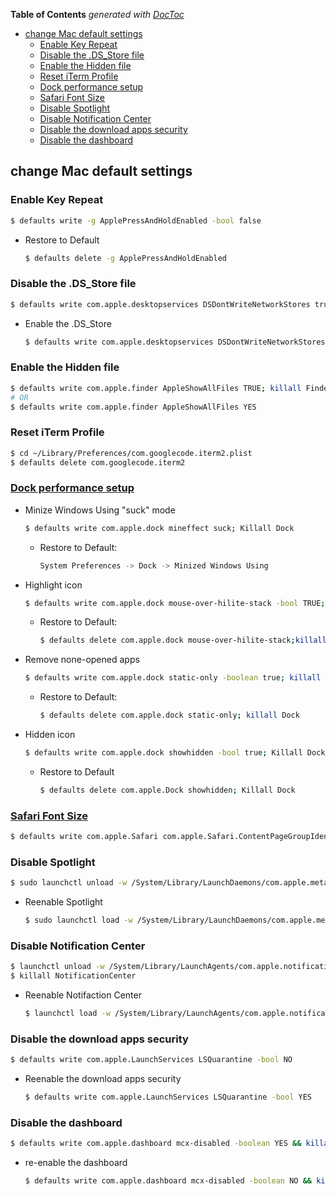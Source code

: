 <!-- START doctoc generated TOC please keep comment here to allow auto update -->
<!-- DON'T EDIT THIS SECTION, INSTEAD RE-RUN doctoc TO UPDATE -->
**Table of Contents**  *generated with [DocToc](https://github.com/thlorenz/doctoc)*

- [change Mac default settings](#change-mac-default-settings)
  - [Enable Key Repeat](#enable-key-repeat)
  - [Disable the .DS_Store file](#disable-the-ds_store-file)
  - [Enable the Hidden file](#enable-the-hidden-file)
  - [Reset iTerm Profile](#reset-iterm-profile)
  - [Dock performance setup](#dock-performance-setup)
  - [Safari Font Size](#safari-font-size)
  - [Disable Spotlight](#disable-spotlight)
  - [Disable Notification Center](#disable-notification-center)
  - [Disable the download apps security](#disable-the-download-apps-security)
  - [Disable the dashboard](#disable-the-dashboard)

<!-- END doctoc generated TOC please keep comment here to allow auto update -->



## change Mac default settings
### Enable Key Repeat
```bash
$ defaults write -g ApplePressAndHoldEnabled -bool false
```

- Restore to Default
  ```bash
  $ defaults delete -g ApplePressAndHoldEnabled
  ```

### Disable the .DS_Store file
```bash
$ defaults write com.apple.desktopservices DSDontWriteNetworkStores true
```

- Enable the .DS_Store
  ```bash
  $ defaults write com.apple.desktopservices DSDontWriteNetworkStores false
  ```

### Enable the Hidden file
```bash
$ defaults write com.apple.finder AppleShowAllFiles TRUE; killall Finder
# OR
$ defaults write com.apple.finder AppleShowAllFiles YES
```

### Reset iTerm Profile
```bash
$ cd ~/Library/Preferences/com.googlecode.iterm2.plist
$ defaults delete com.googlecode.iterm2
```

### [Dock performance setup](https://sspai.com/post/33493)
- Minize Windows Using "suck" mode
  ```bash
  $ defaults write com.apple.dock mineffect suck; Killall Dock
  ```
  - Restore to Default:
    ```bash
    System Preferences -> Dock -> Minized Windows Using
    ```

- Highlight icon
  ```bash
  $ defaults write com.apple.dock mouse-over-hilite-stack -bool TRUE;killall Dock
  ```

  - Restore to Default:
    ```bash
    $ defaults delete com.apple.dock mouse-over-hilite-stack;killall Dock
    ```

- Remove none-opened apps
  ```bash
  $ defaults write com.apple.dock static-only -boolean true; killall Dock
  ```

  - Restore to Default:
    ```bash
    $ defaults delete com.apple.dock static-only; killall Dock
    ```

- Hidden icon
  ```bash
  $ defaults write com.apple.dock showhidden -bool true; Killall Dock
  ```
  - Restore to Default
    ```bash
    $ defaults delete com.apple.Dock showhidden; Killall Dock
    ```

### [Safari Font Size](https://discussions.apple.com/thread/7674863?start=0&tstart=0)
```bash
$ defaults write com.apple.Safari com.apple.Safari.ContentPageGroupIdentifier.WebKit2MinimumFontSize -int 14
```

### Disable Spotlight
```bash
$ sudo launchctl unload -w /System/Library/LaunchDaemons/com.apple.metadata.mds.plist
```

- Reenable Spotlight
  ```bash
  $ sudo launchctl load -w /System/Library/LaunchDaemons/com.apple.metadata.mds.plist
  ```

### Disable Notification Center
```bash
$ launchctl unload -w /System/Library/LaunchAgents/com.apple.notificationcenterui.plist
$ killall NotificationCenter
```

- Reenable Notifaction Center
  ```bash
  $ launchctl load -w /System/Library/LaunchAgents/com.apple.notificationcenterui.plist
  ```

### Disable the download apps security
```bash
$ defaults write com.apple.LaunchServices LSQuarantine -bool NO
```

- Reenable the download apps security
  ```bash
  $ defaults write com.apple.LaunchServices LSQuarantine -bool YES
  ```

### Disable the dashboard
```bash
$ defaults write com.apple.dashboard mcx-disabled -boolean YES && killall Dock
```

- re-enable the dashboard
  ```bash
  $ defaults write com.apple.dashboard mcx-disabled -boolean NO && killall Dock
  ```
